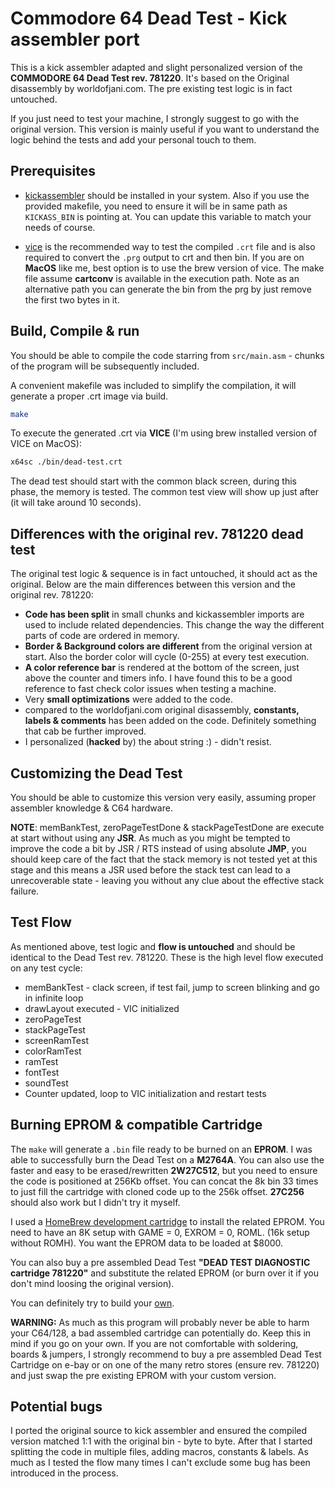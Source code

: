 # Commodore 64 Dead Test - Kick assembler port

This is a kick assembler adapted and slight personalized version of the **COMMODORE 64 Dead Test rev. 781220**.
It's based on the Original disassembly by worldofjani.com. The pre existing test logic is in fact untouched.

If you just need to test your machine, I strongly suggest to go with the original version. This version is mainly useful if you want to understand the logic behind the tests and add your personal touch to them.

## Prerequisites

- [kickassembler](http://theweb.dk/KickAssembler/Main.html#frontpage) should be installed in your system. Also if you use the provided makefile, you need to ensure it will be in same path as `KICKASS_BIN` is pointing at. You can update this variable to match your needs of course.

- [vice](https://vice-emu.sourceforge.io/) is the recommended way to test the compiled `.crt` file and is also required to convert the `.prg` output to crt and then bin. If you are on **MacOS** like me, best option is to use the brew version of vice. The make file assume **cartconv** is available in the execution path. Note as an alternative path you can generate the bin from the prg by just  remove the first two bytes in it.

## Build, Compile & run

You should be able to compile the code starring from `src/main.asm` - chunks of the program will be subsequently included.

A convenient makefile was included to simplify the compilation, it will generate a proper .crt image via build.

``` bash
make
```

To execute the generated .crt via **VICE** (I'm using brew installed version of VICE on MacOS):

``` bash
x64sc ./bin/dead-test.crt
```

The dead test should start with the common black screen, during this phase, the memory is tested. The common test view will show up just after (it will take around 10 seconds).

## Differences with the original rev. 781220 dead test

The original test logic & sequence is in fact untouched, it should act as the original. Below are the main differences between this version and the original rev. 781220:

- **Code has been split** in small chunks and kickassembler imports are used to include related dependencies. This change the way the different parts of code are ordered in memory.
- **Border & Background colors are different** from the original version at start. Also the border color will cycle (0-255) at every test execution.
- **A color reference bar** is rendered at the bottom of the screen, just above the counter and timers info. I have found this to be a good reference to fast check color issues when testing a machine.
- Very **small optimizations** were added to the code.
- compared to the worldofjani.com original disassembly, **constants, labels & comments** has been added on the code. Definitely something that cab  be further improved.
- I personalized (**hacked** by) the about string :) - didn't resist.

## Customizing the Dead Test

You should be able to customize this version very easily, assuming proper assembler knowledge & C64 hardware.

**NOTE**: memBankTest, zeroPageTestDone & stackPageTestDone are execute at start without using any **JSR**. As much as you might be tempted to improve the code a bit by JSR / RTS instead of using absolute **JMP**, you should keep care of the fact that the stack memory is not tested yet at this stage and this means a JSR used before the stack test can lead to a unrecoverable state - leaving you without any clue about the effective stack failure.

## Test Flow

As mentioned above, test logic and **flow is untouched** and should be identical to the Dead Test rev. 781220. These is the high level flow executed on any test cycle:

- memBankTest - clack screen, if test fail, jump to screen blinking and go in infinite loop
- drawLayout executed - VIC initialized
- zeroPageTest
- stackPageTest
- screenRamTest
- colorRamTest
- ramTest
- fontTest
- soundTest
- Counter updated, loop to VIC initialization and restart tests

## Burning EPROM & compatible Cartridge

The `make` will generate a `.bin` file ready to be burned on an **EPROM**. I was able to successfully burn the Dead Test on a **M2764A**. You can also use the faster and easy to be erased/rewritten **2W27C512**, but you need to ensure the code is positioned at 256Kb offset. You can concat the 8k bin 33 times to just fill the cartridge with cloned code up to the 256k offset. **27C256** should also work but I didn't try it myself.

I used a [HomeBrew development cartridge](https://www.ebay.com/sch/i.html?_from=R40&_trksid=m570.l1313&_nkw=commodore+64+HomeBrew+DEVelopment+cartridge&_sacat=0) to install the related EPROM. You need to have an 8K setup with GAME = 0, EXROM = 0, ROML. (16k setup without ROMH). You want the EPROM data to be loaded at $8000.

You can also buy a pre assembled Dead Test **"DEAD TEST DIAGNOSTIC cartridge 781220"** and substitute the related EPROM (or burn over it if you don't mind loosing the original version).

You can definitely try to build your [own](http://blog.worldofjani.com/?p=879).

**WARNING:** As much as this program will probably never be able to harm your C64/128, a bad assembled cartridge can potentially do. Keep this in mind if you go on your own. If you are not comfortable with soldering, boards & jumpers, I strongly recommend to buy a pre assembled Dead Test Cartridge on e-bay or on one of the many retro stores (ensure rev. 781220) and just swap the pre existing EPROM with your custom version.

## Potential bugs

I ported the original source to kick assembler and ensured the compiled version matched 1:1 with the original bin - byte to byte. After that I started splitting the code in multiple files, adding macros, constants & labels. As much as I tested the flow many times I can't exclude some bug has been introduced in the process.
